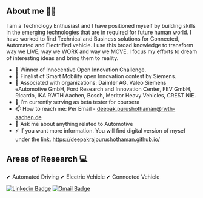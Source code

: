 ## About me 🧑🏽‍

I am a Technology Enthusiast and I have positioned myself by building skills in the emerging technologies that are in required for future human world. I have worked to find Technical and Business solutions for Connected, Automated and Electrified vehicle. I use this broad knowledge to transform way we LIVE, way we WORK and way we MOVE. I focus my efforts to dream of interesting ideas and bring them to reality.

- 🎉 Winner of Innocentive Open Innovation Challenge.
- 🎉 Finalist of Smart Mobility open Innovation contest by Siemens.
- 💼 Associated with organizations: Daimler AG, Valeo Siemens eAutomotive GmbH, Ford Research and Innovation Center, FEV GmbH, Ricardo, IKA RWTH Aachen, Bosch, Meritor Heavy Vehicles, CREST NIE. 
- 🔭 I’m currently serving as beta tester for coursera 
- 📫 How to reach me: Per Email - deepak.purushothaman@rwth-aachen.de
- 💬 Ask me about anything related to Automotive 
- ⚡ If you want more information. You will find digital version of mysef under the link. https://deepakrajpurushothaman.github.io/ 

## Areas of Research :computer:

✔ Automated Driving
✔ Electric Vehicle
✔ Connected Vehicle

[![Linkedin Badge](https://img.shields.io/badge/-Deepak_Raj_Purushothaman-blue?style=flat-square&logo=Linkedin&logoColor=white&link=https://www.linkedin.com/in/deepakrajpurushothaman/)](https://www.linkedin.com/in/deepakrajpurushothaman/) [![Gmail Badge](https://img.shields.io/badge/-deepakrajpurushothaman@gmail.com-c14438?style=flat-square&logo=Gmail&logoColor=white&link=mailto:deepakrajpurushothaman@gmail.com)](mailto:deepakrajpurushothaman@gmail.com)
<!--
**deepakrajpurushothaman/deepakrajpurushothaman** is a ✨ _special_ ✨ repository because its `README.md` (this file) appears on your GitHub profile.

Here are some ideas to get you started:

- 🔭 I’m currently working on ...
- 🤔 I’m looking for help with ...
- 💬 Ask me about ...
- 📫 How to reach me: ...
- 😄 Pronouns: ...
- ⚡ Fun fact: ...
-->
